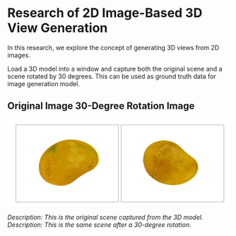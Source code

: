 # Research of 2D Image-Based 3D View Generation

In this research, we explore the concept of generating 3D views from 2D images. 

Load a 3D model into a window and capture both the original scene and a scene rotated by 30 degrees.
This can be used as ground truth data for image generation model.

## Original Image 30-Degree Rotation Image

![Image Sample](rotate_sample.png)

*Description: This is the original scene captured from the 3D model.*
*Description: This is the same scene after a 30-degree rotation.*
